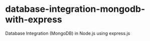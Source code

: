 # database-integration-mongodb-with-express
Database Integration (MongoDB) in Node.js using express.js
